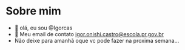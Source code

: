 # Sobre mim


- 👋 olá, eu sou @Igorcas
- 👀 Meu email de contato igor.onishi.castro@escola.pr.gov.br
-    Não deixe para amanhã oque vc pode fazer na proxima semana...


<!---
Igorcas/Igorcas is a ✨ special ✨ repository because its `README.md` (this file) appears on your GitHub profile.
You can click the Preview link to take a look at your changes.
--->
